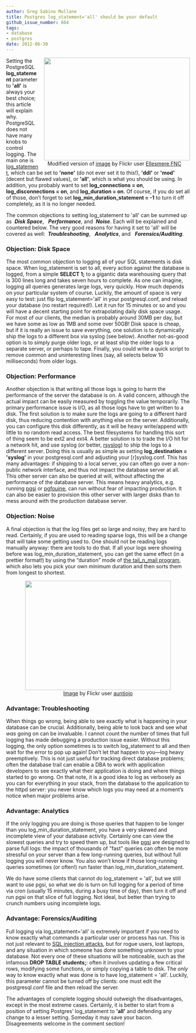 ```yaml
---
author: Greg Sabino Mullane
title: Postgres log_statement='all' should be your default
github_issue_number: 664
tags:
- database
- postgres
date: 2012-06-30
---
```




<div class="separator" style="clear: both; float:right; text-align: center;">
<a href="/blog/2012/06/logstatement-postgres-all-full-logging/image-0-big.jpeg" imageanchor="1" style="clear:right; margin-left:1em; margin-bottom:1em"><img border="0" height="281" src="/blog/2012/06/logstatement-postgres-all-full-logging/image-0.jpeg" width="400"/></a><br/>Modified version of <a href="https://www.flickr.com/photos/ellesmerefnc/3869313993/">image</a> by Flickr user <a href="https://www.flickr.com/photos/ellesmerefnc/">Ellesmere FNC</a></div>

Setting the PostgreSQL **log_statement** parameter to **'all'** is always your best choice; this article will explain why. PostgreSQL does not have many knobs to control logging. The main one is 
[log_statement](https://www.postgresql.org/docs/current/static/runtime-config-logging.html#GUC-LOG-STATEMENT), which can be set to **'none'** (do not ever set it to this!), **'ddl'** or **'mod'** (decent but flawed values), or **'all'**, which is what you should be using. In addition, you probably 
want to set **log_connections = on**, **log_disconnections = on**, and **log_duration = on**. 
Of course, if you do set all of those, don’t forget to set **log_min_duration_statement = -1**
to turn it off completely, as it is no longer needed.

The common objections to setting log_statement to 'all' can be summed up as 
 ***Disk Space***,   ***Performance***, and  ***Noise***. Each will be 
explained and countered below. The very good reasons for having it set to 'all' 
will be covered as well:  ***Troubleshooting***,   ***Analytics***, and   
***Forensics/Auditing***.

### Objection: Disk Space

The most common objection to logging all of your SQL statements is disk space. 
When log_statement is set to all, every action against the database is logged, 
from a simple **SELECT 1;** to a gigantic data warehousing query that is 300 lines long and takes seven hours to complete. As one can imagine, logging all queries generates large logs, very quickly. How much depends on your particular system of course. Luckily, the amount of space is very easy to test: just flip log_statement='all' in your postgresql.conf, and reload your database (no restart required!). Let it run for 15 minutes or so and you will have a decent starting point for extrapolating daily disk space usage. For most of our clients, the median is probably around 30MB per day, but we have some as low as 1MB and some over 50GB! Disk space is cheap, but if it is really an issue to save everything, one solution is to dynamically ship the logs to a different box via syslog (see below). Another not-as-good option is to simply purge older logs, or at least ship the older logs to a separate server, or perhaps to tape. Finally, you could write a quick script to remove common and uninteresting lines (say, all selects below 10 milliseconds) from older logs.

### Objection: Performance

Another objection is that writing all those logs is going to harm the performance 
of the server the database is on. A valid concern, although the actual impact can 
be easily measured by toggling the value temporarily. The primary performance issue
is I/O, as all those logs have to get written to a disk. The first solution is to 
make sure the logs are going to a different hard disk, thus reducing contention with 
anything else on the server. Additionally, you can configure this disk differently, 
as it will be heavy write/append with little to no random read access. The best 
filesystems for handling this sort of thing seem to be ext2 and ext4.
A better solution is to trade the I/O hit for a network hit, and use syslog (or 
better, [rsyslog](https://en.wikipedia.org/wiki/Rsyslog)) to ship the logs to a different server. Doing this is usually as simple as setting **log_destination = 'syslog'** in your postgresql.conf and adjusting your [r]syslog.conf. This has many advantages: if shipping to a local server, you can often go over a non-public network interface, and thus not impact the database server at all. This other server can also be queried at will, without affecting the performance of the database server. This means heavy analytics, e.g. running [pgsi](https://bucardo.org/Pgsi/) or 
[pgfouine](http://pgfoundry.org/projects/pgfouine/), can 
run without fear of impacting production. It can also be easier to provision this other server with larger disks than to mess around with the production database server.

### Objection: Noise

A final objection is that the log files get so large and noisy, they are hard to read. Certainly, if you are used to reading sparse logs, this will be a change that will take some getting used to. One should not be reading logs manually anyway: there are tools to do that. If all your logs were showing before was log_min_duration_statement, you can get the same effect (in a prettier format!) by using the “duration” mode of [the tail_n_mail program](https://bucardo.org/tail_n_mail/), which also lets you pick your own minimum duration and then sorts them from longest to shortest.

<div class="separator" style="clear: both; text-align: center;">
<a href="/blog/2012/06/logstatement-postgres-all-full-logging/image-1-big.jpeg" imageanchor="1" style="margin-left:1em; margin-right:1em"><img border="0" height="299" src="/blog/2012/06/logstatement-postgres-all-full-logging/image-1.jpeg" width="400"/></a><br/><a href="https://www.flickr.com/photos/7682623@N02/2535217848/">Image</a> by Flickr user <a href="https://www.flickr.com/photos/7682623@N02/">auntjojo</a></div>

### Advantage: Troubleshooting

When things go wrong, being able to see exactly what is happening in your database 
can be crucial. Additionally, being able to look back and see what *was* 
going on can be invaluable. I cannot count the number of times that full logging 
has made debugging a production issue easier. Without this logging, the only 
option sometimes is to switch log_statement to all and then wait for the error 
to pop up again! Don’t let that happen to you—​log heavy preemptively. This is 
not just useful for tracking direct database problems; often the database 
trail can enable a DBA to work with application developers to see exactly what their 
application is doing and where things started to go wrong. On that note, it is a good 
idea to log as verbosely as you can for everything in your stack, from the database 
to the application to the httpd server: you never know which logs you may need at a 
moment’s notice when major problems arise.

### Advantage: Analytics

If the only logging you are doing is those queries that happen to be longer 
than you log_min_duration_statement, you have a very skewed and incomplete view 
of your database activity. Certainly one can view the slowest queries and try to speed them up, but tools like [pgsi](https://bucardo.org/Pgsi/) are designed to parse full logs: the impact of thousands of "fast" queries can often be more stressful on your server than a few long-running queries, but without full logging you will never know. You also won’t know if those long-running queries sometimes (or often!) run faster than log_min_duration_statement.

We do have some clients that cannot do log_statement = 'all', but we still want 
to use pgsi, so what we do is turn on full logging for a period of time via cron 
(usually 15 minutes, during a busy time of day), then turn it off and run pgsi 
on that slice of full logging. Not ideal, but better than trying to crunch numbers 
using incomplete logs.

### Advantage: Forensics/Auditing

Full logging via log_statement='all' is extremely important if you need to know exactly what commands a particular user or process has run. This is not just relevant to 
[SQL injection attacks](/blog/2012/06/detecting-postgres-sql-injection/), but for rogue users, lost laptops, and any situation 
in which someone has done something unknown to your database. Not every one of 
these situations will be noticeable, such as the infamous **DROP TABLE students;**: 
often it involves updating a few critical rows, modifying some functions, or 
simply copying a table to disk. The *only* way to know exactly what was done is 
to have log_statement = 'all'. Luckily, this parameter cannot be turned off 
by clients: one must edit the postgresql.conf file and then reload the server.

The advantages of complete logging should outweigh the disadvantages, except in the most extreme cases. Certainly, it is better to start from a position of setting Postgres’ log_statement to **'all'** and defending any change to a lesser setting. Someday it may save your bacon. Disagreements welcome in the comment section!


